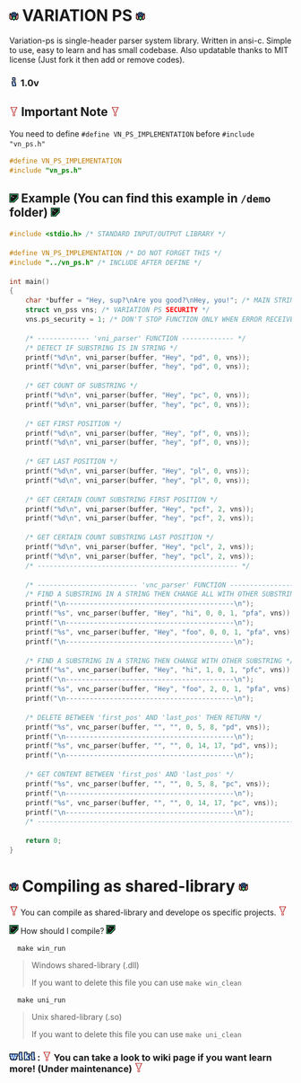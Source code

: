 <!-- ![vn](img/vn.png) -->
<!-- ![vn_info](img/vn_info.png) -->
<!-- ![vn_warn](img/vn_warn.png) -->
<!-- ![vn_example](img/vn_example.png) -->
<!-- ![vn_wiki](img/vn_wiki.png) -->

# ![vn](img/vn.png) VARIATION PS ![vn](img/vn.png)

Variation-ps is single-header parser system library. Written in ansi-c. Simple to use, easy to learn and has small codebase. Also updatable thanks to MIT license (Just fork it then add or remove codes).

### ![vn_info](img/vn_info.png)  1.0v


## ![vn_warn](img/vn_warn.png) Important Note ![vn_warn](img/vn_warn.png)

You need to define ` #define VN_PS_IMPLEMENTATION ` before ` #include "vn_ps.h" `
```c
#define VN_PS_IMPLEMENTATION
#include "vn_ps.h"
```

## ![vn_example](img/vn_example.png) Example (You can find this example in ` /demo ` folder) ![vn_example](img/vn_example.png)

```c
#include <stdio.h> /* STANDARD INPUT/OUTPUT LIBRARY */

#define VN_PS_IMPLEMENTATION /* DO NOT FORGET THIS */
#include "../vn_ps.h" /* INCLUDE AFTER DEFINE */

int main()
{
    char *buffer = "Hey, sup?\nAre you good?\nHey, you!"; /* MAIN STRING */
    struct vn_pss vns; /* VARIATION PS SECURITY */
    vns.ps_security = 1; /* DON'T STOP FUNCTION ONLY WHEN ERROR RECEIVED */

    /* ------------- 'vni_parser' FUNCTION ------------- */
    /* DETECT IF SUBSTRING IS IN STRING */
    printf("%d\n", vni_parser(buffer, "Hey", "pd", 0, vns));
    printf("%d\n", vni_parser(buffer, "hey", "pd", 0, vns));
    
    /* GET COUNT OF SUBSTRING */
    printf("%d\n", vni_parser(buffer, "Hey", "pc", 0, vns));
    printf("%d\n", vni_parser(buffer, "hey", "pc", 0, vns));
    
    /* GET FIRST POSITION */
    printf("%d\n", vni_parser(buffer, "Hey", "pf", 0, vns));
    printf("%d\n", vni_parser(buffer, "hey", "pf", 0, vns));

    /* GET LAST POSITION */
    printf("%d\n", vni_parser(buffer, "Hey", "pl", 0, vns));
    printf("%d\n", vni_parser(buffer, "hey", "pl", 0, vns));

    /* GET CERTAIN COUNT SUBSTRING FIRST POSITION */
    printf("%d\n", vni_parser(buffer, "Hey", "pcf", 2, vns));
    printf("%d\n", vni_parser(buffer, "hey", "pcf", 2, vns));

    /* GET CERTAIN COUNT SUBSTRING LAST POSITION */
    printf("%d\n", vni_parser(buffer, "Hey", "pcl", 2, vns));
    printf("%d\n", vni_parser(buffer, "hey", "pcl", 2, vns));
    /* -------------------------------------------------- */

    /* ------------------------- 'vnc_parser' FUNCTION ------------------------ */
    /* FIND A SUBSTRING IN A STRING THEN CHANGE ALL WITH OTHER SUBSTRING */
    printf("\n------------------------------------------\n");
    printf("%s", vnc_parser(buffer, "Hey", "hi", 0, 0, 1, "pfa", vns));
    printf("\n------------------------------------------\n");
    printf("%s", vnc_parser(buffer, "Hey", "foo", 0, 0, 1, "pfa", vns));
    printf("\n------------------------------------------\n");

    /* FIND A SUBSTRING IN A STRING THEN CHANGE WITH OTHER SUBSTRING */
    printf("%s", vnc_parser(buffer, "Hey", "hi", 1, 0, 1, "pfc", vns));
    printf("\n------------------------------------------\n");
    printf("%s", vnc_parser(buffer, "Hey", "foo", 2, 0, 1, "pfa", vns));
    printf("\n------------------------------------------\n");

    /* DELETE BETWEEN 'first_pos' AND 'last_pos' THEN RETURN */
    printf("%s", vnc_parser(buffer, "", "", 0, 5, 8, "pd", vns));
    printf("\n------------------------------------------\n");
    printf("%s", vnc_parser(buffer, "", "", 0, 14, 17, "pd", vns));
    printf("\n------------------------------------------\n");

    /* GET CONTENT BETWEEN 'first_pos' AND 'last_pos' */
    printf("%s", vnc_parser(buffer, "", "", 0, 5, 8, "pc", vns));
    printf("\n------------------------------------------\n");
    printf("%s", vnc_parser(buffer, "", "", 0, 14, 17, "pc", vns));
    printf("\n------------------------------------------\n");
    /* ------------------------------------------------------------------------ */

    return 0;
}
```

# ![vn](img/vn.png) Compiling as shared-library ![vn](img/vn.png)

![vn_warn](img/vn_warn.png) You can compile as shared-library and develope os specific projects. ![vn_warn](img/vn_warn.png)

![vn_example](img/vn_example.png) How should I compile? ![vn_example](img/vn_example.png)
```
  make win_run 
```
> Windows shared-library (.dll)
>
> If you want to delete this file you can use ` make win_clean `

```
  make uni_run 
```
> Unix shared-library (.so)
>
> If you want to delete this file you can use ` make uni_clean `

### [![vn_wiki](img/vn_wiki.png)](https://github.com/hanilr/variation-ps/wiki) : ![vn_warn](img/vn_warn.png) You can take a look to wiki page if you want learn more! (Under maintenance) ![vn_warn](img/vn_warn.png)
